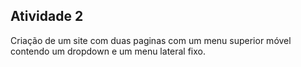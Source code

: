 ## Atividade 2

Criação de um site com duas paginas com um menu superior móvel contendo um dropdown e um menu lateral fixo.